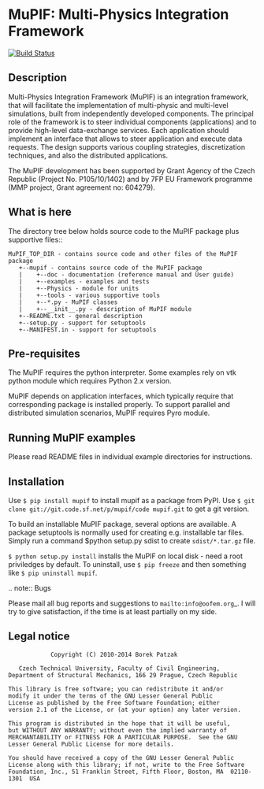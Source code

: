
MuPIF: Multi-Physics Integration Framework 
==========================================

[![Build Status](https://travis-ci.org/mmp-project/mupif.svg?branch=master)](https://travis-ci.org/mmp-project/mupif)


Description
------------

Multi-Physics Integration Framework (MuPIF) is an integration framework, that 
will facilitate the implementation of multi-physic and multi-level simulations,
built from independently developed components. The principal role of the
framework is to steer individual components (applications) and to provide 
high-level data-exchange services. Each application should implement 
an interface that allows to steer application and execute data requests. 
The design supports various coupling strategies, discretization techniques, 
and also the distributed applications. 

The MuPIF development has been supported by Grant Agency of the Czech Republic 
(Project No. P105/10/1402) and by 7FP EU Framework programme (MMP project,
Grant agreement no: 604279).

What is here
-------------

The directory tree below holds source code to the MuPIF package plus supportive
files::

    MuPIF_TOP_DIR - contains source code and other files of the MuPIF package
       +--mupif - contains source code of the MuPIF package
       |    +--doc - documentation (reference manual and User guide)
       |    +--examples - examples and tests
       |    +--Physics - module for units
       |    +--tools - various supportive tools
       |    +--*.py - MuPIF classes
       |    +--__init__.py - description of MuPIF module
       +--README.txt - general description
       +--setup.py - support for setuptools
       +--MANIFEST.in - support for setuptools


Pre-requisites
---------------
The MuPIF requires the python interpreter.
Some examples rely on vtk python module which requires Python 2.x version.

MuPIF depends on application interfaces, which typically require that 
corresponding package is installed properly. 
To support parallel and distributed simulation scenarios, MuPIF requires Pyro
module.

Running MuPIF examples
-----------------------

Please read README files in individual example directories for instructions.

Installation
-------------
Use ``$ pip install mupif`` to install mupif as a package from PyPI. Use ``$ git clone git://git.code.sf.net/p/mupif/code mupif.git``  to get a git 
version.

To build an installable MuPIF package, several options are available.
A package setuptools is normally used for creating e.g. installable tar files.
Simply run a command $python setup.py sdist  to create ``sdist/*.tar.gz`` file.

``$ python setup.py install`` installs the MuPIF on local disk - need a root 
priviledges by default. To uninstall, use ``$ pip freeze``  and then something like
``$ pip uninstall mupif``.

.. note:: Bugs

   Please mail all bug reports and suggestions to `mailto:info@oofem.org`_. I will try to give satisfaction, if the time is at least partially on my side. 


Legal notice
------------

                Copyright (C) 2010-2014 Borek Patzak

       Czech Technical University, Faculty of Civil Engineering,
    Department of Structural Mechanics, 166 29 Prague, Czech Republic

    This library is free software; you can redistribute it and/or
    modify it under the terms of the GNU Lesser General Public
    License as published by the Free Software Foundation; either
    version 2.1 of the License, or (at your option) any later version.

    This program is distributed in the hope that it will be useful,
    but WITHOUT ANY WARRANTY; without even the implied warranty of
    MERCHANTABILITY or FITNESS FOR A PARTICULAR PURPOSE.  See the GNU
    Lesser General Public License for more details.

    You should have received a copy of the GNU Lesser General Public
    License along with this library; if not, write to the Free Software
    Foundation, Inc., 51 Franklin Street, Fifth Floor, Boston, MA  02110-1301  USA

